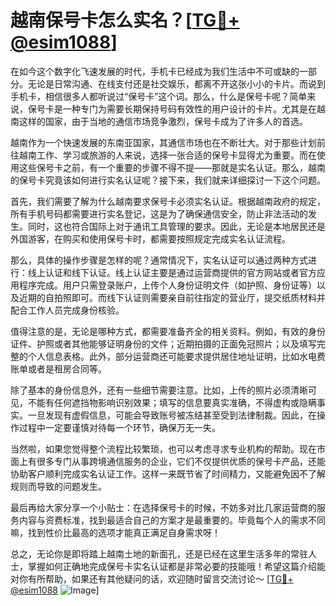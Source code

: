# 越南保号卡怎么实名？[[TG💪+ @esim1088](https://t.me/s/esim1088)]

在如今这个数字化飞速发展的时代，手机卡已经成为我们生活中不可或缺的一部分。无论是日常沟通、在线支付还是社交娱乐，都离不开这张小小的卡片。而说到手机卡，相信很多人都听说过“保号卡”这个词。那么，什么是保号卡呢？简单来说，保号卡是一种专门为需要长期保持号码有效性的用户设计的卡片。尤其是在越南这样的国家，由于当地的通信市场竞争激烈，保号卡成为了许多人的首选。

越南作为一个快速发展的东南亚国家，其通信市场也在不断壮大。对于那些计划前往越南工作、学习或旅游的人来说，选择一张合适的保号卡显得尤为重要。而在使用这些保号卡之前，有一个重要的步骤不得不提——那就是实名认证。那么，越南的保号卡究竟该如何进行实名认证呢？接下来，我们就来详细探讨一下这个问题。

首先，我们需要了解为什么越南要求保号卡必须实名认证。根据越南政府的规定，所有手机号码都需要进行实名登记，这是为了确保通信安全，防止非法活动的发生。同时，这也符合国际上对于通讯工具管理的要求。因此，无论是本地居民还是外国游客，在购买和使用保号卡时，都需要按照规定完成实名认证流程。

那么，具体的操作步骤是怎样的呢？通常情况下，实名认证可以通过两种方式进行：线上认证和线下认证。线上认证主要是通过运营商提供的官方网站或者官方应用程序完成。用户只需登录账户，上传个人身份证明文件（如护照、身份证等）以及近期的自拍照即可。而线下认证则需要亲自前往指定的营业厅，提交纸质材料并配合工作人员完成身份核验。

值得注意的是，无论是哪种方式，都需要准备齐全的相关资料。例如，有效的身份证件、护照或者其他能够证明身份的文件；近期拍摄的正面免冠照片；以及填写完整的个人信息表格。此外，部分运营商还可能要求提供居住地址证明，比如水电费账单或者是租房合同等。

除了基本的身份信息外，还有一些细节需要注意。比如，上传的照片必须清晰可见，不能有任何遮挡物影响识别效果；填写的信息要真实准确，不得虚构或隐瞒事实。一旦发现有虚假信息，可能会导致账号被冻结甚至受到法律制裁。因此，在操作过程中一定要谨慎对待每一个环节，确保万无一失。

当然啦，如果您觉得整个流程比较繁琐，也可以考虑寻求专业机构的帮助。现在市面上有很多专门从事跨境通信服务的企业，它们不仅提供优质的保号卡产品，还能协助客户顺利完成实名认证工作。这样一来既节省了时间精力，又能避免因不了解规则而导致的问题发生。

最后再给大家分享一个小贴士：在选择保号卡的时候，不妨多对比几家运营商的服务内容与资费标准，找到最适合自己的方案才是最重要的。毕竟每个人的需求不同嘛，找到性价比最高的选项才能真正满足自身需求呀！

总之，无论你是即将踏上越南土地的新面孔，还是已经在这里生活多年的常驻人士，掌握如何正确地完成保号卡实名认证都是非常必要的技能哦！希望这篇介绍能对你有所帮助，如果还有其他疑问的话，欢迎随时留言交流讨论～ [[TG💪+ @esim1088](https://t.me/s/esim1088) ![Image](https://i.postimg.cc/4NQfJmqS/Snipaste-2025-05-13-00-14-12.png)]